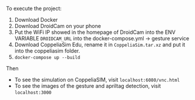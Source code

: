 To execute the project:

1. Download Docker
2. Download DroidCam on your phone
3. Put the WiFi IP showed in the homepage of DroidCam into the ENV VARIABLE `DROIDCAM_URL` into the docker-compose.yml -> gesture service
4. Download CoppeliaSim Edu, rename it in `CoppeliaSim.tar.xz` and put it into the coppeliasim folder.
5. `docker-compose up --build`

Then
* To see the simulation on CoppeliaSIM, visit `localhost:6080/vnc.html`
* To see the images of the gesture and apriltag detection, visit `localhost:3000`
